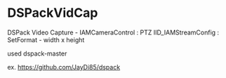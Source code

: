 # DSPackVidCap


DSPack Video Capture - 
  IAMCameraControl : PTZ 
  IID_IAMStreamConfig : SetFormat - width x height

used dspack-master

ex.
https://github.com/JayDi85/dspack

